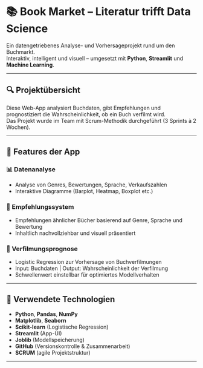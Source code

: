 # 📚 Book Market – Literatur trifft Data Science

Ein datengetriebenes Analyse- und Vorhersageprojekt rund um den Buchmarkt.  
Interaktiv, intelligent und visuell – umgesetzt mit **Python**, **Streamlit** und **Machine Learning**.

---

## 🔍 Projektübersicht

Diese Web-App analysiert Buchdaten, gibt Empfehlungen und prognostiziert die Wahrscheinlichkeit, ob ein Buch verfilmt wird.  
Das Projekt wurde im Team mit Scrum-Methodik durchgeführt (3 Sprints à 2 Wochen).

---

## 🚀 Features der App

### 📊 Datenanalyse
- Analyse von Genres, Bewertungen, Sprache, Verkaufszahlen
- Interaktive Diagramme (Barplot, Heatmap, Boxplot etc.)

### 🤖 Empfehlungssystem
- Empfehlungen ähnlicher Bücher basierend auf Genre, Sprache und Bewertung
- Inhaltlich nachvollziehbar und visuell präsentiert

### 🎥 Verfilmungsprognose
- Logistic Regression zur Vorhersage von Buchverfilmungen
- Input: Buchdaten | Output: Wahrscheinlichkeit der Verfilmung
- Schwellenwert einstellbar für optimiertes Modellverhalten

---

## 🧠 Verwendete Technologien

- **Python**, **Pandas**, **NumPy**
- **Matplotlib**, **Seaborn**
- **Scikit-learn** (Logistische Regression)
- **Streamlit** (App-UI)
- **Joblib** (Modellspeicherung)
- **GitHub** (Versionskontrolle & Zusammenarbeit)
- **SCRUM** (agile Projektstruktur)

---

